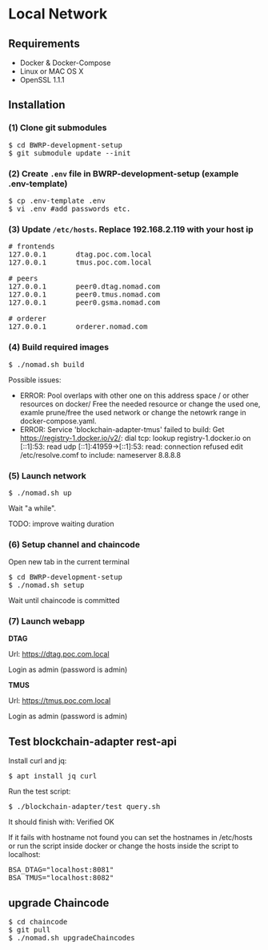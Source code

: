 # Local Network

## Requirements

* Docker & Docker-Compose
* Linux or MAC OS X
* OpenSSL 1.1.1

## Installation

### (1) Clone git submodules

<pre>
$ cd BWRP-development-setup
$ git submodule update --init
</pre>

### (2) Create ``.env`` file in BWRP-development-setup (example .env-template)

<pre>
$ cp .env-template .env
$ vi .env #add passwords etc.
</pre>

### (3) Update ``/etc/hosts``. Replace 192.168.2.119 with your host ip

<pre>
# frontends
127.0.0.1       dtag.poc.com.local
127.0.0.1       tmus.poc.com.local

# peers
127.0.0.1       peer0.dtag.nomad.com
127.0.0.1       peer0.tmus.nomad.com
127.0.0.1       peer0.gsma.nomad.com

# orderer
127.0.0.1       orderer.nomad.com
</pre>

### (4) Build required images

<pre>
$ ./nomad.sh build
</pre>

Possible issues:
-  ERROR: Pool overlaps with other one on this address space / or other resources on docker/
Free the needed resource or change the used one, examle prune/free the used network or change the netowrk range in docker-compose.yaml.
-  ERROR: Service 'blockchain-adapter-tmus' failed to build: Get https://registry-1.docker.io/v2/: dial tcp: lookup registry-1.docker.io on [::1]:53: read udp [::1]:41959->[::1]:53: read: connection refused
edit /etc/resolve.comf to include:
nameserver 8.8.8.8

### (5) Launch network

<pre>
$ ./nomad.sh up
</pre>

Wait "a while". 

TODO: improve waiting duration

### (6) Setup channel and chaincode

Open new tab in the current terminal

<pre>
$ cd BWRP-development-setup
$ ./nomad.sh setup
</pre>

Wait until chaincode is committed

### (7) Launch webapp

**DTAG**

Url: https://dtag.poc.com.local


Login as admin (password is admin)

**TMUS**

Url: https://tmus.poc.com.local


Login as admin (password is admin)

## Test blockchain-adapter rest-api

Install curl and jq:
<pre>
$ apt install jq curl
</pre>

Run the test script:
<pre>
$ ./blockchain-adapter/test_query.sh
</pre>

It should finish with:  Verified OK

If it fails with hostname not found you can set the hostnames in /etc/hosts or run the script inside docker or change the hosts inside the script to localhost:
<pre>
BSA_DTAG="localhost:8081"
BSA_TMUS="localhost:8082"
</pre>

## upgrade Chaincode

<pre>
$ cd chaincode
$ git pull
$ ./nomad.sh upgradeChaincodes
</pre>
